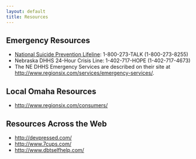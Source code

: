 ```yaml
---
layout: default
title: Resources
---
```


## Emergency Resources
* [National Suicide Prevention Lifeline](http://www.suicidepreventionlifeline.org/): 1-800-273-TALK (1-800-273-8255)
* Nebraska DHHS 24-Hour Crisis Line: 1-402-717-HOPE (1-402-717-4673)
* The NE DHHS Emergency Services are described on their site at http://www.regionsix.com/services/emergency-services/. 

## Local Omaha Resources
* http://www.regionsix.com/consumers/

## Resources Across the Web
* http://devpressed.com/
* http://www.7cups.com/
* http://www.dbtselfhelp.com/